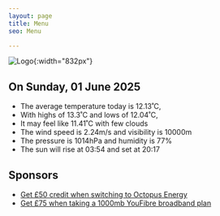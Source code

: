 ```yaml
---
layout: page
title: Menu
seo: Menu

---
```


![Logo](/images/logo.jpg){:width="832px"}

<!-- weather_marker starts -->
## On Sunday, 01 June 2025

- The average temperature today is 12.13˚C,
- With highs of 13.3˚C and lows of 12.04˚C,
- It may feel like 11.41˚C with few clouds
- The wind speed is 2.24m/s and visibility is 10000m
- The pressure is 1014hPa and humidity is 77%
- The sun will rise at 03:54 and set at 20:17

<!-- weather_marker ends -->

## Sponsors

- [Get £50 credit when switching to Octopus Energy](https://bit.ly/3oD1nnS)
- [Get £75 when taking a 1000mb YouFibre broadband plan](https://aklam.io/91zWhU?)
